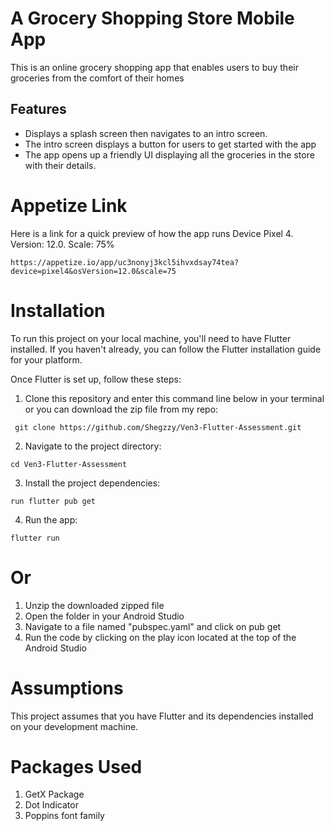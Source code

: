 # A Grocery Shopping Store Mobile App

This is an online grocery shopping app that enables users to buy their groceries from the comfort of their homes

## Features

* Displays a splash screen then navigates to an intro screen.
* The intro screen displays a button for users to get started with the app
* The app opens up a friendly UI displaying all the groceries in the store with their details.

  
# Appetize Link
Here is a link for a quick preview of how the app runs
Device Pixel 4. Version: 12.0. Scale: 75%
```
https://appetize.io/app/uc3nonyj3kcl5ihvxdsay74tea?device=pixel4&osVersion=12.0&scale=75
```
# Installation
To run this project on your local machine, you'll need to have Flutter installed. If you haven't already, you can follow the Flutter installation guide for your platform.

Once Flutter is set up, follow these steps:
1. Clone this repository and enter this command line below in your terminal or you can download the zip file from my repo:
```
 git clone https://github.com/Shegzzy/Ven3-Flutter-Assessment.git
```
2. Navigate to the project directory:
```
cd Ven3-Flutter-Assessment
```
3. Install the project dependencies:
```
run flutter pub get
```
4. Run the app:
```
flutter run
```

# Or
1. Unzip the downloaded zipped file
2. Open the folder in your Android Studio
3. Navigate to a file named "pubspec.yaml" and click on pub get
4. Run the code by clicking on the play icon located at the top of the Android Studio

# Assumptions
This project assumes that you have Flutter and its dependencies installed on your development machine.

# Packages Used
1. GetX Package
2. Dot Indicator
3. Poppins font family
